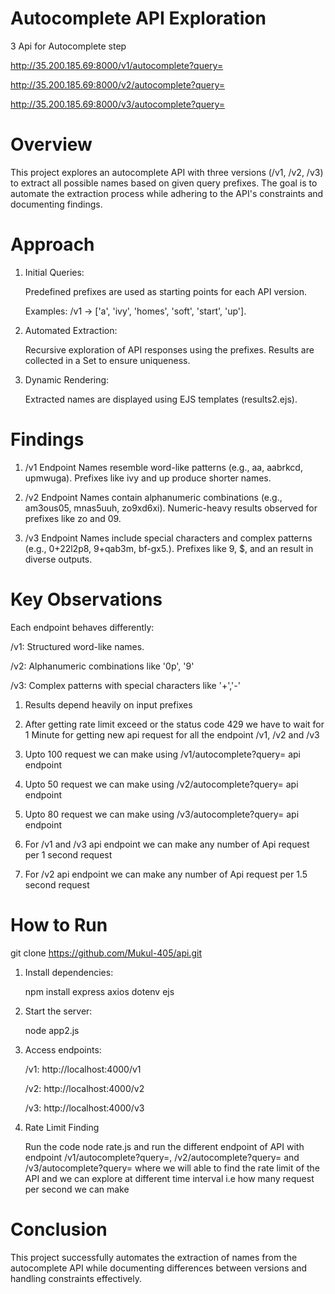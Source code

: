 # Autocomplete API Exploration

3 Api for Autocomplete step

http://35.200.185.69:8000/v1/autocomplete?query=<string>

http://35.200.185.69:8000/v2/autocomplete?query=<string>

http://35.200.185.69:8000/v3/autocomplete?query=<string>

# Overview

This project explores an autocomplete API with three versions (/v1, /v2, /v3) to extract all possible names based on given query prefixes. The goal is to automate the extraction process while adhering to the API's constraints and documenting findings.

# Approach

1) Initial Queries:

     Predefined prefixes are used as starting points for each API version.

     Examples: /v1 → ['a', 'ivy', 'homes', 'soft', 'start', 'up'].

2) Automated Extraction:

     Recursive exploration of API responses using the prefixes.
     Results are collected in a Set to ensure uniqueness.

3) Dynamic Rendering:

     Extracted names are displayed using EJS templates (results2.ejs).

# Findings

1. /v1 Endpoint
Names resemble word-like patterns (e.g., aa, aabrkcd, upmwuga).
Prefixes like ivy and up produce shorter names.

2. /v2 Endpoint
Names contain alphanumeric combinations (e.g., am3ous05, mnas5uuh, zo9xd6xi).
Numeric-heavy results observed for prefixes like zo and 09.

3. /v3 Endpoint
Names include special characters and complex patterns (e.g., 0+22l2p8, 9+qab3m, bf-gx5.).
Prefixes like 9, $, and an result in diverse outputs.

# Key Observations

Each endpoint behaves differently:

/v1: Structured word-like names.

/v2: Alphanumeric combinations like '0p', '9'

/v3: Complex patterns with special characters like '+','-'

1. Results depend heavily on input prefixes

2. After getting rate limit exceed or the status code 429 we have to wait for 1 Minute for getting new api request for all the endpoint /v1, /v2 and /v3

3. Upto 100 request we can make using /v1/autocomplete?query=<string>
   api endpoint

4. Upto 50 request we can make using /v2/autocomplete?query=<string>
   api endpoint

5. Upto 80 request we can make using /v3/autocomplete?query=<string>
   api endpoint

6. For /v1 and /v3 api endpoint we can make any number of Api request per 1 second request

7. For /v2 api endpoint we can make any number of Api request per 1.5 second request

# How to Run

git clone https://github.com/Mukul-405/api.git

1. Install dependencies:

    npm install express axios dotenv ejs

2. Start the server:

   node app2.js

3. Access endpoints:

   /v1: http://localhost:4000/v1

   /v2: http://localhost:4000/v2

   /v3: http://localhost:4000/v3

4. Rate Limit Finding
   
   Run the code node rate.js and run the different endpoint of API with endpoint /v1/autocomplete?query=<string>, /v2/autocomplete?query=<string> and /v3/autocomplete?query=<string> where we will able to find the rate limit of the API and we can explore at different time interval i.e how many request per second we can make


# Conclusion
This project successfully automates the extraction of names from the autocomplete API while documenting differences between versions and handling constraints effectively.
